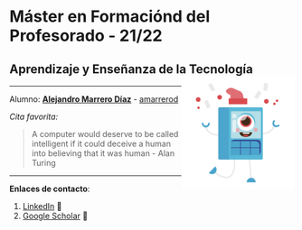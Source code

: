 # Máster en Formaciónd del Profesorado - 21/22
## Aprendizaje y Enseñanza de la Tecnología <img src="logo.png" style="float: right;" alt="ULL" width="200"/>
---




Alumno: **[Alejandro Marrero Díaz](https://campusdoctoradoyposgrado2122.ull.es/user/profile.php?id=1156)** - [amarrerod](https://github.com/amarrerod)

*Cita favorita:*
>A computer would deserve to be called intelligent if it could deceive a human into believing that it was human - Alan Turing


---
**Enlaces de contacto**:

1. [LinkedIn](https://www.linkedin.com/in/alemarrero/) :briefcase:
2. [Google Scholar](https://scholar.google.es/citations?hl=es&authuser=2&user=-E9F8KEAAAAJ) :school:



<!-- [![Open in Visual Studio Code](https://classroom.github.com/assets/open-in-vscode-f059dc9a6f8d3a56e377f745f24479a46679e63a5d9fe6f495e02850cd0d8118.svg)](https://classroom.github.com/online_ide?assignment_repo_id=6129487&assignment_repo_type=AssignmentRepo) -->
